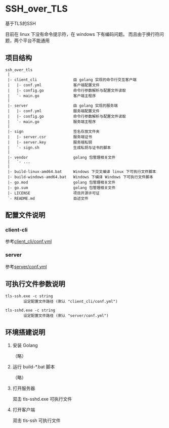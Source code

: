 # SSH_over_TLS

基于TLS的SSH

目前在 linux 下没有命令提示符，在 windows 下有编码问题。
而且由于换行符问题，两个平台不能通用

## 项目结构

```
ssh_over_tls
 |
 |- client_cli                由 golang 实现的命令行交互客户端
 |   |- conf.yml              客户端配置文件
 |   |- config.go             命令行参数解析与配置文件读取
 |   `- main.go               客户端主程序
 |
 |- server                    由 golang 实现的服务端
 |   |- conf.yml              服务端配置文件
 |   |- config.go             命令行参数解析与配置文件读取
 |   `- main.go               服务端主程序
 |
 |- sign                      签名存放文件夹
 |   |- server.csr            服务端证书
 |   |- server.key            服务端私钥
 |   `- sign.sh               生成私钥与证书的脚本
 |
 |- vendor                    golang 包管理相关文件
 |   `- ...
 |
 |- build-linux-amd64.bat     Windows 下交叉编译 linux 下可执行文件脚本
 |- build-windows-amd64.bat   Windows 下编译 Windows 下可执行文件脚本
 |- go.mod                    golang 包管理相关文件
 |- go.sum                    golang 包管理相关文件
 |- LICENSE                   项目开源许可证
 `- README.md                 自述文件

```

## 配置文件说明

### client-cli

参考[client_cli/conf.yml](client_cli/conf.yml)

### server

参考[server/conf.yml](server/conf.yml)

## 可执行文件参数说明

```
tls-ssh.exe -c string
        设定配置文件路径 (默认 "client_cli/conf.yml")

tls-sshd.exe -c string
        设定配置文件路径 (默认 "server/conf.yml")
```

## 环境搭建说明

1. 安装 Golang

	（略）

2. 运行 build-*.bat 脚本

	（略）

3. 打开服务器

	双击 tls-sshd.exe 可执行文件

4. 打开客户端

	双击 tls-ssh 可执行文件